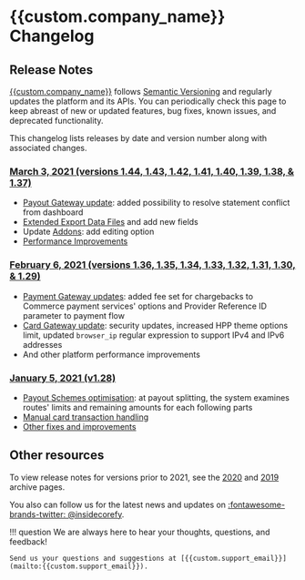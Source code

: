 # {{custom.company_name}} Changelog

## Release Notes

[{{custom.company_name}}]({{custom.website_url}}) follows [Semantic Versioning](https://semver.org/) and regularly updates the platform and its APIs. You can periodically check this page to keep abreast of new or updated features, bug fixes, known issues, and deprecated functionality.

This changelog lists releases by date and version number along with associated changes.

### [March 3, 2021 (versions 1.44, 1.43, 1.42, 1.41, 1.40, 1.39, 1.38, & 1.37)](v1.37-1.44/)

* [Payout Gateway update](v1.37-1.44/#payout-gateway-update): added possibility to resolve statement conflict from dashboard
* [Extended Export Data Files](v1.37-1.44/#extended-export-data-files) and add new fields
* Update [Addons](v1.37-1.44/#addons-editing): add editing option
* [Performance Improvements](v1.37-1.44/#performance-improvements)

### [February 6, 2021 (versions 1.36, 1.35, 1.34, 1.33, 1.32, 1.31, 1.30, & 1.29)](v1.36-1.29/)

* [Payment Gateway updates](v1.36-1.29/#payment-gateway-updates): added fee set for chargebacks to Commerce payment services' options and Provider Reference ID parameter to payment flow
* [Card Gateway update](v1.36-1.29/#card-gateway-updates): security updates, increased HPP theme options limit, updated `browser_ip` regular expression to support IPv4 and IPv6 addresses
* And other platform performance improvements

### [January 5, 2021 (v1.28)](v1.28/)

* [Payout Schemes optimisation](v1.28/#payout-schemes-update): at payout splitting, the system examines routes' limits and remaining amounts for each following parts
* [Manual card transaction handling](v1.28/#card-gate-update)
* [Other fixes and improvements](v1.28/#fixes-and-improvements)

## Other resources

To view release notes for versions prior to 2021, see the [2020](archive/2020) and [2019](archive/2019) archive pages.

You also can follow us for the latest news and updates on [:fontawesome-brands-twitter: @insidecorefy](https://twitter.com/insidecorefy).

<!--

## Documentation Changelog

We are improving our documentation day by day, so add to the list only significant changes, news, articles, and sections (starting with version 1.30).

-->

!!! question
    We are always here to hear your thoughts, questions, and feedback!

    Send us your questions and suggestions at [{{custom.support_email}}](mailto:{{custom.support_email}}).
